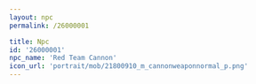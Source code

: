```yaml
---
layout: npc
permalink: /26000001

title: Npc
id: '26000001'
npc_name: 'Red Team Cannon'
icon_url: 'portrait/mob/21800910_m_cannonweaponnormal_p.png'
---
```

